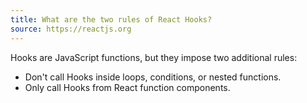 ```yaml
---
title: What are the two rules of React Hooks?
source: https://reactjs.org
---
```


Hooks are JavaScript functions, but they impose two additional rules:

- Don't call Hooks inside loops, conditions, or nested functions.
- Only call Hooks from React function components.
